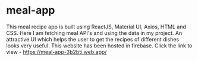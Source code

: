 # meal-app
This meal recipe app is built using ReactJS, Material UI, Axios, HTML and CSS. Here I am fetching meal API's and using the data in my project. An attractive UI which helps the user to get the recipes of different dishes looks very useful.
This website has been hosted in firebase. 
Click the link to view - https://meal-app-3b2b5.web.app/
